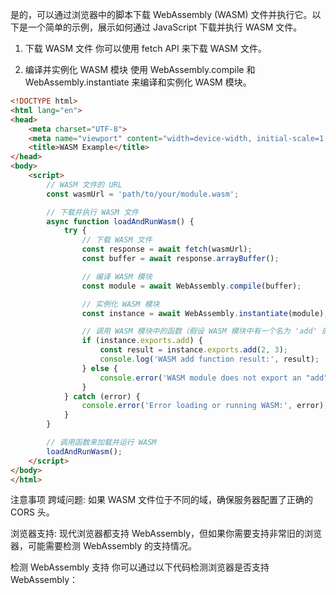 是的，可以通过浏览器中的脚本下载 WebAssembly (WASM) 文件并执行它。以下是一个简单的示例，展示如何通过 JavaScript 下载并执行 WASM 文件。

1. 下载 WASM 文件
你可以使用 fetch API 来下载 WASM 文件。

2. 编译并实例化 WASM 模块
使用 WebAssembly.compile 和 WebAssembly.instantiate 来编译和实例化 WASM 模块。
```html
<!DOCTYPE html>
<html lang="en">
<head>
    <meta charset="UTF-8">
    <meta name="viewport" content="width=device-width, initial-scale=1.0">
    <title>WASM Example</title>
</head>
<body>
    <script>
        // WASM 文件的 URL
        const wasmUrl = 'path/to/your/module.wasm';

        // 下载并执行 WASM 文件
        async function loadAndRunWasm() {
            try {
                // 下载 WASM 文件
                const response = await fetch(wasmUrl);
                const buffer = await response.arrayBuffer();

                // 编译 WASM 模块
                const module = await WebAssembly.compile(buffer);

                // 实例化 WASM 模块
                const instance = await WebAssembly.instantiate(module);

                // 调用 WASM 模块中的函数（假设 WASM 模块中有一个名为 'add' 的函数）
                if (instance.exports.add) {
                    const result = instance.exports.add(2, 3);
                    console.log('WASM add function result:', result);
                } else {
                    console.error('WASM module does not export an "add" function.');
                }
            } catch (error) {
                console.error('Error loading or running WASM:', error);
            }
        }

        // 调用函数来加载并运行 WASM
        loadAndRunWasm();
    </script>
</body>
</html>

```


注意事项
跨域问题: 如果 WASM 文件位于不同的域，确保服务器配置了正确的 CORS 头。

浏览器支持: 现代浏览器都支持 WebAssembly，但如果你需要支持非常旧的浏览器，可能需要检测 WebAssembly 的支持情况。

检测 WebAssembly 支持
你可以通过以下代码检测浏览器是否支持 WebAssembly：